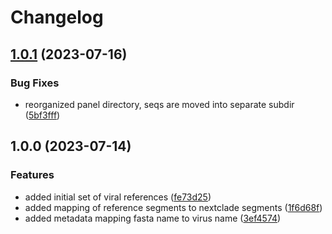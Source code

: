# Changelog

## [1.0.1](https://github.com/xsitarcik/respiratory_panel/compare/v1.0.0...v1.0.1) (2023-07-16)


### Bug Fixes

* reorganized panel directory, seqs are moved into separate subdir ([5bf3fff](https://github.com/xsitarcik/respiratory_panel/commit/5bf3fff02995eff9b36c1267ee123d171be0da08))

## 1.0.0 (2023-07-14)


### Features

* added initial set of viral references ([fe73d25](https://github.com/xsitarcik/respiratory_panel/commit/fe73d250fad41240b7fd5a00ec05cf0d3240392b))
* added mapping of reference segments to nextclade segments ([1f6d68f](https://github.com/xsitarcik/respiratory_panel/commit/1f6d68ff9ecf872b9144838936c64b3e7e041ec0))
* added metadata mapping fasta name to virus name ([3ef4574](https://github.com/xsitarcik/respiratory_panel/commit/3ef45748ae163bcdba8513a1158a45b030b13cc9))
